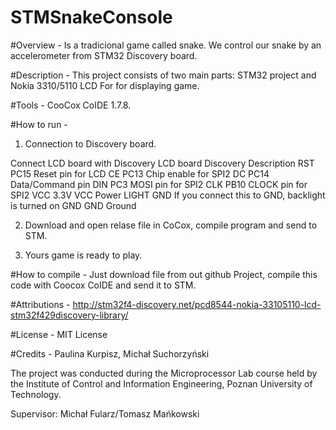 # STMSnakeConsole 

#Overview -
Is a tradicional game called snake.  We control our snake by an accelerometer from STM32 Discovery board. 

#Description - 
This project consists of two main parts: STM32 project and Nokia 3310/5110 LCD For for displaying game.

#Tools - 
CooCox CoIDE 1.7.8.

#How to run -
1. Connection to Discovery board.

Connect LCD board with Discovery
LCD board	Discovery	Description
RST	PC15	Reset pin for LCD
CE	PC13	Chip enable for SPI2
DC	PC14	Data/Command pin
DIN	PC3	MOSI pin for SPI2
CLK	PB10	CLOCK pin for SPI2
VCC	3.3V	VCC Power
LIGHT	GND	If you connect this to GND, backlight is turned on
GND	GND	Ground

2. Download and open relase file in CoCox, compile program and send to STM. 

3. Yours game is ready to play.

#How to compile -
 Just download file from out github Project, compile this code with Coocox CoIDE and send it to STM.

#Attributions -
http://stm32f4-discovery.net/pcd8544-nokia-33105110-lcd-stm32f429discovery-library/

#License - 
MIT License

#Credits - 
Paulina Kurpisz, Michał Suchorzyński 

The project was conducted during the Microprocessor Lab course held by the Institute of Control and Information Engineering, Poznan University of Technology.

Supervisor: Michał Fularz/Tomasz Mańkowski
